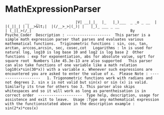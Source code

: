 MathExpressionParser
====================

             __   _                 |V| __|_|_  |_   |_)___  _ _o _ __  | |(_||_| | |__>&lt;|  |(/__>_>|(_)| |   |_)_ ___ _ __                       | (_||_>(/_|                                             By Psycho_Coder  Description : --------------------  This parser is a simple math expression parser that parses and evaluates various mathematical functions.  Triginometric functions : sin, cos, tan, arctan, arccos,arcsin, sec, cosec,cot   Logarithms : ln is used for natural log, log10 is log base 10 and log2 is log base 2  Other functions : exp for exponentiation, abs for absolute value, sqrt for square root  Numbers like 45.3e-13 are also supported   This parser can also take functions of one variable like a math relation log10(x*sin(30*x)) with a variable x. Whenever such expressions are encountered you are asked to enter the value of x.  Please Note : --------------------   1. Trigonometric functions work with radians and not degrees 2. sin x is not valid but sin(x) or sin (x) is valid. Similarly its true for others too 3. This parser also skips whitespaces and so it will work as long as parentheisation is in correct order  --------------------  Type help, description, usage for assistence and exit to leave.  Usage :Type any mathematical expression with the functionsstated above in the description example : sin(2*x)*cos(x)
